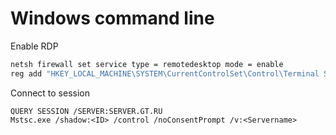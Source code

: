 # Windows command line

Enable RDP
```cmd
netsh firewall set service type = remotedesktop mode = enable
reg add "HKEY_LOCAL_MACHINE\SYSTEM\CurrentControlSet\Control\Terminal Server" /v fDenyTSConnections /t REG_DWORD /d 0 /f
```

Connect to session
```
QUERY SESSION /SERVER:SERVER.GT.RU
Mstsc.exe /shadow:<ID> /control /noConsentPrompt /v:<Servername>
```
